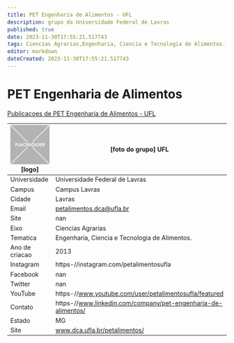 ```yaml
---
title: PET Engenharia de Alimentos - UFL
description: grupo da Universidade Federal de Lavras
published: true
date: 2023-11-30T17:55:21.517743
tags: Ciencias Agrarias,Engenharia, Ciencia e Tecnologia de Alimentos.
editor: markdown
dateCreated: 2023-11-30T17:55:21.517743
---
```


# PET Engenharia de Alimentos

[Publicacoes de PET Engenharia de Alimentos - UFL](/atividade/151PETEngenhariadeAlimentosUFL/feed.md)

| ![placeholder.png](/placeholder.png) [logo] | [foto do grupo] UFL         |
| ------------------------------------------- | ------------------------------------------------- |
| Universidade                                | Universidade Federal de Lavras      |
| Campus                                      | Campus Lavras            |
| Cidade                                      | Lavras             |
| Email                                       | petalimentos.dca@ufla.br             |
| Site                                        | nan              |
| Eixo                                        | Ciencias Agrarias              |
| Tematica                                    | Engenharia, Ciencia e Tecnologia de Alimentos.          |
| Ano de criacao                              | 2013        |
| Instagram                                   | https-//instagram.com/petalimentosufla         |
| Facebook                                    | nan          |
| Twitter                                     | nan           |
| YouTube                                     | https-//www.youtube.com/user/petalimentosufla/featured           |
| Contato                                     | https-//www.linkedin.com/company/pet-engenharia-de-alimentos/         |
| Estado                                      |  MG            |
| Site                                        | www.dca.ufla.br/petalimentos/ |
